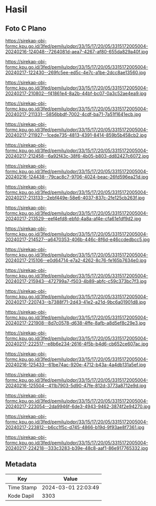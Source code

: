 # Hasil

## Foto C Plano

https://sirekap-obj-formc.kpu.go.id/3fed/pemilu/pdpr/33/15/17/20/05/3315172005004-20240216-124048--7264081d-aea7-4267-af80-655da829a40f.jpg

https://sirekap-obj-formc.kpu.go.id/3fed/pemilu/pdpr/33/15/17/20/05/3315172005004-20240217-122430--269fc5ee-ed5c-4e7c-a1be-2dcc8ae13560.jpg

https://sirekap-obj-formc.kpu.go.id/3fed/pemilu/pdpr/33/15/17/20/05/3315172005004-20240217-210802--f41861e4-8a2b-44bf-bc07-0a3c52ae4ea9.jpg

https://sirekap-obj-formc.kpu.go.id/3fed/pemilu/pdpr/33/15/17/20/05/3315172005004-20240217-211331--5856bbdf-7002-4cdf-ba71-7a51f1641ecb.jpg

https://sirekap-obj-formc.kpu.go.id/3fed/pemilu/pdpr/33/15/17/20/05/3315172005004-20240217-211927--1cede735-4813-4391-8414-859b5b458cb2.jpg

https://sirekap-obj-formc.kpu.go.id/3fed/pemilu/pdpr/33/15/17/20/05/3315172005004-20240217-212458--6a92f43c-38f6-4b05-b803-dd82427c6072.jpg

https://sirekap-obj-formc.kpu.go.id/3fed/pemilu/pdpr/33/15/17/20/05/3315172005004-20240216-124438--79cac8c7-9706-4024-beac-26fd596ea21d.jpg

https://sirekap-obj-formc.kpu.go.id/3fed/pemilu/pdpr/33/15/17/20/05/3315172005004-20240217-213133--2ebf449e-58e6-4037-837c-2fe125cb263f.jpg

https://sirekap-obj-formc.kpu.go.id/3fed/pemilu/pdpr/33/15/17/20/05/3315172005004-20240217-213529--eef4efd8-ebfd-4a8a-af4e-cfa61e1df9d2.jpg

https://sirekap-obj-formc.kpu.go.id/3fed/pemilu/pdpr/33/15/17/20/05/3315172005004-20240217-214527--a6470353-406b-446c-8f6d-e46ccdedbcc5.jpg

https://sirekap-obj-formc.kpu.go.id/3fed/pemilu/pdpr/33/15/17/20/05/3315172005004-20240217-215106--e0d64714-e7a2-4262-8c76-fe165b7634e0.jpg

https://sirekap-obj-formc.kpu.go.id/3fed/pemilu/pdpr/33/15/17/20/05/3315172005004-20240217-215943--472799a7-f503-4b89-abfc-c59c373bc7f3.jpg

https://sirekap-obj-formc.kpu.go.id/3fed/pemilu/pdpr/33/15/17/20/05/3315172005004-20240217-220743--b7388f71-2d43-41e2-a21d-9bc6a01901d8.jpg

https://sirekap-obj-formc.kpu.go.id/3fed/pemilu/pdpr/33/15/17/20/05/3315172005004-20240217-221908--8d7c0578-d638-4ffe-8afb-a8d5ef8c29e3.jpg

https://sirekap-obj-formc.kpu.go.id/3fed/pemilu/pdpr/33/15/17/20/05/3315172005004-20240217-222517--e8b6e234-2616-4f5b-b4d6-cb652ce607ac.jpg

https://sirekap-obj-formc.kpu.go.id/3fed/pemilu/pdpr/33/15/17/20/05/3315172005004-20240216-125433--61be74ac-920e-4712-b43a-4a4db131a5ef.jpg

https://sirekap-obj-formc.kpu.go.id/3fed/pemilu/pdpr/33/15/17/20/05/3315172005004-20240216-125504--411b7903-5d90-47fe-812d-3773a8712e9d.jpg

https://sirekap-obj-formc.kpu.go.id/3fed/pemilu/pdpr/33/15/17/20/05/3315172005004-20240217-223054--2da9946f-6de3-4943-9462-3874f2e94270.jpg

https://sirekap-obj-formc.kpu.go.id/3fed/pemilu/pdpr/33/15/17/20/05/3315172005004-20240217-223812--b6cc1f5c-d745-4866-b19d-9f93ae8f7361.jpg

https://sirekap-obj-formc.kpu.go.id/3fed/pemilu/pdpr/33/15/17/20/05/3315172005004-20240217-224218--333c3283-b39e-48c8-aaf1-86e917765332.jpg


## Metadata

| Key        | Value               |
| ---------- | ------------------- |
| Time Stamp | 2024-03-01 22:03:49 |
| Kode Dapil | 3303                |



